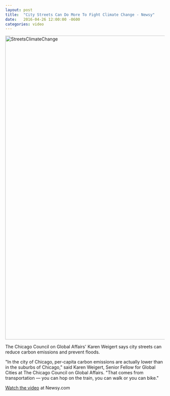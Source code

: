 ```yaml
---
layout: post
title:  "City Streets Can Do More To Fight Climate Change - Newsy"
date:   2016-04-26 12:00:00 -0600
categories: video
---
```


<a href="http://michaelmcc.com/blog/wp-content/uploads/Screen-Shot-2016-07-20-at-9.55.30-AM.png"><img class="alignnone size-full wp-image-345" alt="StreetsClimateChange" src="http://michaelmcc.com/blog/wp-content/uploads/Screen-Shot-2016-07-20-at-9.55.30-AM.png" width="1894" height="960" /></a>

The Chicago Council on Global Affairs' Karen Weigert says city streets can reduce carbon emissions and prevent floods.

"In the city of Chicago, per-capita carbon emissions are actually lower than in the suburbs of Chicago," said Karen Weigert, Senior Fellow for Global Cities at The Chicago Council on Global Affairs. "That comes from transportation — you can hop on the train, you can walk or you can bike."

<a href="http://www.newsy.com/videos/city-streets-can-do-more-to-fight-climate-change/">Watch the video</a> at Newsy.com